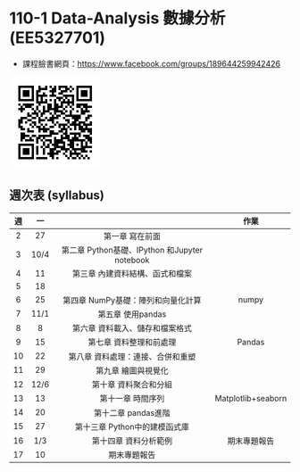 # 110-1 Data-Analysis 數據分析 (EE5327701)

* 課程臉書網頁：https://www.facebook.com/groups/189644259942426

![](static/Img/classQR.png)

## 週次表 (syllabus) 

| 週        | 一    |                                             | 作業  			    |
|:---------:|:-----:|:-------------------------------------------:|:-------------------:|
|2	        |27	    |第一章 寫在前面	                          |                     |
|3	        |10/4   |第二章 Python基礎、IPython 和Jupyter notebook|       				|
|4	        |11     |第三章 內建資料結構、函式和檔案              |         			|
|5	        |18     |                                             |       				|
|6	        |25	    |第四章 NumPy基礎：陣列和向量化計算           | numpy 				|
|7	        |11/1   |第五章 使用pandas	                          |      				|
|8	        |8      |第六章 資料載入、儲存和檔案格式	          |        				|
|9	        |15	    |第七章 資料整理和前處理	                  | Pandas 				|
|10	        |22	    |第八章 資料處理：連接、合併和重塑	          |        				|
|11	        |29	    |第九章 繪圖與視覺化	                      |        				|
|12	        |12/6   |第十章 資料聚合和分組	                      |        				|
|13	        |13     |第十一章 時間序列	                          | Matplotlib+seaborn  |
|14	        |20	    |第十二章 pandas進階	                      |        				|
|15	        |27	    |第十三章 Python中的建模函式庫	              |        				|
|16	        |1/3    |第十四章 資料分析範例	                      | 期末專題報告 		|
|17	        |10     |期末專題報告	                              |        				|





